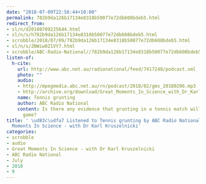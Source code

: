 ```yaml
---
date: "2018-07-09T22:56:44+10:00"
permalink: 782b9da126b17134e8318b50077e72db608bdeb5.html
redirect_from:
- sl/n/d20180709225644.html
- sl/n/s/h782b9da126b17134e8318b50077e72db608bdeb5.html
- scrobble/2018/07/09/782b9da126b17134e8318b50077e72db608bdeb5.html
- sl/n/s/ZNWiw0Z1VY7.html
- scrobble/ABC-Radio-National//782b9da126b17134e8318b50077e72db608bdeb5.html
listen-of:
  h-cite:
    url: http://www.abc.net.au/radionational/feed/7417248/podcast.xml
    photo: ""
    audio:
    - http://mpegmedia.abc.net.au/rn/podcast/2018/02/gms_20180206.mp3
    - http://archive.org/download/Great_Moments_In_Science_with_Dr_Karl_Kruszelnicki-Podcast-by-ABC_Radio_National/Tennis_grunting.mp3
    name: Tennis grunting
    author: ABC Radio National
    content: Is there any evidence that grunting in a tennis match will improve your
      game?
title: ' \ud83c\udfa7 Listened to Tennis grunting by ABC Radio National From Great
  Moments In Science - with Dr Karl Kruszelnicki'
categories:
- scrobble
- audio
- Great Moments In Science - with Dr Karl Kruszelnicki
- ABC Radio National
- July
- 2018
- 9
---
```

